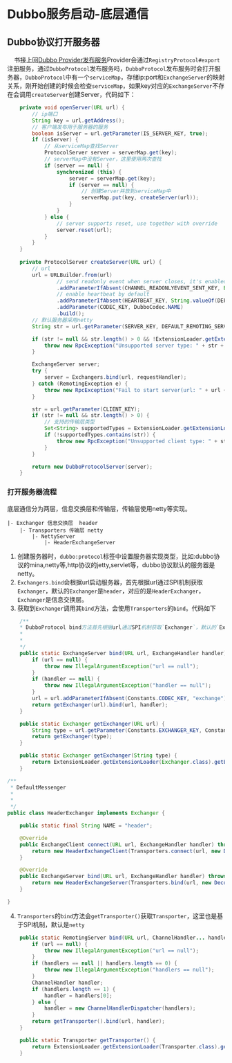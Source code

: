 # Dubbo服务启动-底层通信 <!-- {docsify-ignore-all} -->


## Dubbo协议打开服务器

&nbsp; &nbsp; 书接上回[Dubbo Provider发布服务](../../sourcecode/dubbo/dubbo-export-service.md)Provider会通过`RegistryProtocol#export`注册服务，通过`DubboProtocol`发布服务吗，`DubboProtocol`发布服务时会打开服务器，`DubboProtocol`中有一个`serviceMap`，存储ip:port和`ExchangeServer`的映射关系，刚开始创建的时候会检查`serviceMap`，如果key对应的`ExchangeServer`不存在会调用`createServer`创建Server，代码如下：

```java
    private void openServer(URL url) {
        // ip端口
        String key = url.getAddress();
        // 客户端发布用于服务器的服务
        boolean isServer = url.getParameter(IS_SERVER_KEY, true);
        if (isServer) {
            // 从serviceMap查找Server
            ProtocolServer server = serverMap.get(key);
            // serverMap中没有Server，这里使用两次查找
            if (server == null) {
                synchronized (this) {
                    server = serverMap.get(key);
                    if (server == null) {
                        // 创建Server并放到serviceMap中
                        serverMap.put(key, createServer(url));
                    }
                }
            } else {
                // server supports reset, use together with override
                server.reset(url);
            }
        }
    }
    
    private ProtocolServer createServer(URL url) {
        // url
        url = URLBuilder.from(url)
                // send readonly event when server closes, it's enabled by default
                .addParameterIfAbsent(CHANNEL_READONLYEVENT_SENT_KEY, Boolean.TRUE.toString())
                // enable heartbeat by default
                .addParameterIfAbsent(HEARTBEAT_KEY, String.valueOf(DEFAULT_HEARTBEAT))
                .addParameter(CODEC_KEY, DubboCodec.NAME)
                .build();
        // 默认服务器采用netty
        String str = url.getParameter(SERVER_KEY, DEFAULT_REMOTING_SERVER);

        if (str != null && str.length() > 0 && !ExtensionLoader.getExtensionLoader(Transporter.class).hasExtension(str)) {
            throw new RpcException("Unsupported server type: " + str + ", url: " + url);
        }

        ExchangeServer server;
        try {
            server = Exchangers.bind(url, requestHandler);
        } catch (RemotingException e) {
            throw new RpcException("Fail to start server(url: " + url + ") " + e.getMessage(), e);
        }

        str = url.getParameter(CLIENT_KEY);
        if (str != null && str.length() > 0) {
            // 支持的传输层类型
            Set<String> supportedTypes = ExtensionLoader.getExtensionLoader(Transporter.class).getSupportedExtensions();
            if (!supportedTypes.contains(str)) {
                throw new RpcException("Unsupported client type: " + str);
            }
        }

        return new DubboProtocolServer(server);
    }   
```

### 打开服务器流程

底层通信分为两层，信息交换层和传输层，传输层使用netty等实现。

```
|- Exchanger 信息交换层  header
	|- Transporters 传输层 netty
    	|- NettyServer
        	|- HeaderExchangeServer
```

1. 创建服务器时，`dubbo:protocol`标签中设置服务器实现类型，比如:dubbo协议的mina,netty等,http协议的jetty,servlet等，dubbo协议默认的服务器是netty。
2. `Exchangers.bind`会根据url启动服务器，首先根据url通过SPI机制获取`Exchanger`，默认的`Exchanger`是`header`，对应的是`HeaderExchanger`，`Exchanger`是信息交换层。
3. 获取到`Exchanger`调用其`bind`方法，会使用`Transporters`的`bind`。代码如下

```java
    /**
    * DubboProtocol bind方法首先根据url通过SPI机制获取`Exchanger`，默认的`Exchanger`是`header`
    *
    *
    */
    public static ExchangeServer bind(URL url, ExchangeHandler handler) throws RemotingException {
        if (url == null) {
            throw new IllegalArgumentException("url == null");
        }
        if (handler == null) {
            throw new IllegalArgumentException("handler == null");
        }
        url = url.addParameterIfAbsent(Constants.CODEC_KEY, "exchange");
        return getExchanger(url).bind(url, handler);
    }

    public static Exchanger getExchanger(URL url) {
        String type = url.getParameter(Constants.EXCHANGER_KEY, Constants.DEFAULT_EXCHANGER);
        return getExchanger(type);
    }

    public static Exchanger getExchanger(String type) {
        return ExtensionLoader.getExtensionLoader(Exchanger.class).getExtension(type);
    }

/**
 * DefaultMessenger
 *
 *
 */
public class HeaderExchanger implements Exchanger {

    public static final String NAME = "header";

    @Override
    public ExchangeClient connect(URL url, ExchangeHandler handler) throws RemotingException {
        return new HeaderExchangeClient(Transporters.connect(url, new DecodeHandler(new HeaderExchangeHandler(handler))), true);
    }

    @Override
    public ExchangeServer bind(URL url, ExchangeHandler handler) throws RemotingException {
        return new HeaderExchangeServer(Transporters.bind(url, new DecodeHandler(new HeaderExchangeHandler(handler))));
    }

}
```

4. `Transporters`的`bind`方法会`getTransporter()`获取`Transporter`，这里也是基于SPI机制，默认是`netty`

```java
    public static RemotingServer bind(URL url, ChannelHandler... handlers) throws RemotingException {
        if (url == null) {
            throw new IllegalArgumentException("url == null");
        }
        if (handlers == null || handlers.length == 0) {
            throw new IllegalArgumentException("handlers == null");
        }
        ChannelHandler handler;
        if (handlers.length == 1) {
            handler = handlers[0];
        } else {
            handler = new ChannelHandlerDispatcher(handlers);
        }
        return getTransporter().bind(url, handler);
    }

    public static Transporter getTransporter() {
        return ExtensionLoader.getExtensionLoader(Transporter.class).getAdaptiveExtension();
    }
```